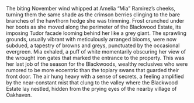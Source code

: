 The biting November wind whipped at Amelia “Mia” Ramirez’s cheeks, turning them the same shade as the crimson berries clinging to the bare branches of the hawthorn hedge she was trimming.  Frost crunched under her boots as she moved along the perimeter of the Blackwood Estate, its imposing Tudor facade looming behind her like a grey giant.  The sprawling grounds, usually vibrant with meticulously arranged blooms, were now subdued, a tapestry of browns and greys, punctuated by the occasional evergreen. Mia exhaled, a puff of white momentarily obscuring her view of the wrought iron gates that marked the entrance to the property.  This was her last job of the season for the Blackwoods, wealthy reclusives who were rumored to be more eccentric than the topiary swans that guarded their front door.  The air hung heavy with a sense of secrets, a feeling amplified by the near-constant mist that clung to the valley where the Blackwood Estate lay nestled, hidden from the prying eyes of the nearby village of Oakhaven.
